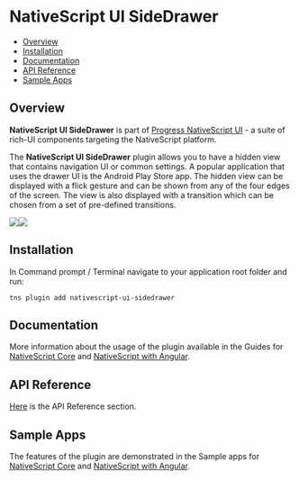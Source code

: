 # NativeScript UI SideDrawer

- [Overview](#overview)
- [Installation](#installation)
- [Documentation](#documentation)
- [API Reference](#api-reference)
- [Sample Apps](#sample-apps)


## Overview

**NativeScript UI SideDrawer** is part of [Progress NativeScript UI](https://www.nativescript.org/ui-for-nativescript) - a suite of rich-UI components targeting the NativeScript platform.

The **NativeScript UI SideDrawer** plugin allows you to have a hidden view that contains navigation UI or common settings. A popular application that uses the drawer UI is the Android Play Store app. The hidden view can be displayed with a flick gesture and can be shown from any of the four edges of the screen. The view is also displayed with a transition which can be chosen from a set of pre-defined transitions.

<img src="https://docs.nativescript.org/img/ui-for-nativescript/sidedrawer-ios.png"><img src="https://docs.nativescript.org/img/ui-for-nativescript/sidedrawer-android.png">

## Installation

In Command prompt / Terminal navigate to your application root folder and run:

```
tns plugin add nativescript-ui-sidedrawer
```


## Documentation

More information about the usage of the plugin available in the Guides for [NativeScript Core](http://docs.telerik.com/devtools/nativescript-ui/Controls/NativeScript/SideDrawer/overview) and [NativeScript with Angular](http://docs.telerik.com/devtools/nativescript-ui/Controls/Angular/SideDrawer/overview).

## API Reference

[Here](http://docs.telerik.com/devtools/nativescript-ui/api/classes/radsidedrawer.html) is the API Reference section.

## Sample Apps

The features of the plugin are demonstrated in the Sample apps for [NativeScript Core](https://github.com/telerik/nativescript-ui-samples) and [NativeScript with Angular](https://github.com/telerik/nativescript-ui-samples-angular).
